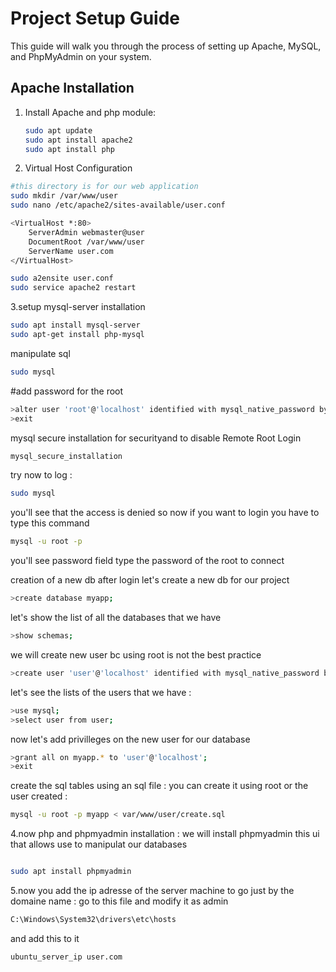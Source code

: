 # Project Setup Guide

This guide will walk you through the process of setting up Apache, MySQL, and PhpMyAdmin on your system.

## Apache Installation

1. Install Apache and php module:
   ```bash
   sudo apt update
   sudo apt install apache2
   sudo apt install php
   ```
2. Virtual Host Configuration
```bash
#this directory is for our web application
sudo mkdir /var/www/user
sudo nano /etc/apache2/sites-available/user.conf
```
```bash
<VirtualHost *:80>
    ServerAdmin webmaster@user
    DocumentRoot /var/www/user
    ServerName user.com
</VirtualHost>

```
```bash
sudo a2ensite user.conf
sudo service apache2 restart

```
3.setup mysql-server
installation
```bash
sudo apt install mysql-server
sudo apt-get install php-mysql

```
manipulate sql
```bash
sudo mysql
```

#add password for the root 
```bash
>alter user 'root'@'localhost' identified with mysql_native_password by 'yourpassword';
>exit
```
mysql secure installation for securityand to disable Remote Root Login 
```bash
mysql_secure_installation
```
try now to log : 
```bash
sudo mysql
```
you'll see that the access is  denied so now if you want to login you have to type this command
```bash
mysql -u root -p
```
you'll see password field type the password of the root to connect

creation of a new db 
after login let's create a new db for our project 
```bash
>create database myapp;
```
let's show the list of all the databases that we have
```bash
>show schemas;
```
we will create new user bc using root is not the best practice 
```bash
>create user 'user'@'localhost' identified with mysql_native_password by 'userpassword';
```
let's see the lists of the users that we have : 
```bash
>use mysql;
>select user from user;

```
now let's add privilleges on the new user for our database
```bash
>grant all on myapp.* to 'user'@'localhost';
>exit
```
create the sql tables using an sql file : 
you can create it using root or the user created : 
```bash
mysql -u root -p myapp < var/www/user/create.sql
```
4.now php and phpmyadmin installation :
we will install phpmyadmin this ui that allows use to manipulat our databases 
```bash

sudo apt install phpmyadmin

```
5.now you add the ip adresse of the server machine to go just by the domaine name :
go to this file and modify it as admin
```bash
C:\Windows\System32\drivers\etc\hosts
```
and add this to it 
```bash
ubuntu_server_ip user.com

```

